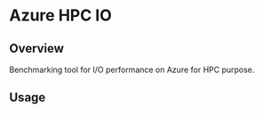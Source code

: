 # Azure HPC IO
## Overview
Benchmarking tool for I/O performance on Azure for HPC purpose. 

## Usage